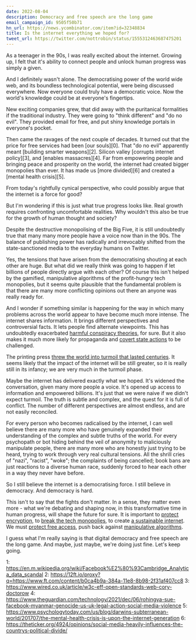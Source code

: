```yaml
---
date: 2022-08-04
description: Democracy and free speech are the long game
email_campaign_id: 9505f50b71
hn_url: https://news.ycombinator.com/item?id=32348834
title: Is the internet everything we hoped for?
tweet_url: https://twitter.com/nottrobin/status/1555312463687475201
---
```


As a teenager in the 90s, I was really excited about the internet. Growing up, I felt that it's ability to connect people and unlock human progress was simply a given.

And I definitely wasn't alone. The democratising power of the world wide web, and its boundless technological potential, were being discussed everywhere. Now everyone could truly have a democratic voice. Now the world's knowledge could be at everyone's fingertips.

New exciting companies grew, that did away with the puritanical formalities if the traditional industry. They were going to "think different" and "do no evil". They provided email for free, and put shiny knowledge portals in everyone's pocket.

Then came the ravages of the next couple of decades. It turned out that the price for free services had been [our souls][0]. That "do no evil" apparently meant [building smarter weapons][2]. Silicon valley [corrupts internet policy][3], and [enables massacres][4]. Far from empowering people and bringing peace and prosperity on the world, the internet had created bigger monopolies than ever. It has made us [more divided][6] and created a [mental health crisis][5].

From today's rightfully cynical perspective, who could possibly argue that the internet is a force for good?

But I'm wondering if this is just what true progress looks like. Real growth requires confronting uncomfortable realities. Why wouldn't this also be true for the growth of human thought and society?

Despite the destructive monopolising of the Big Five, it is still undoubtedly true that many many more people have a voice now than in the 90s. The balance of publishing power has radically and irrevocably shifted from the state-sanctioned media to the everyday humans on Twitter.

Yes, the tensions that have arisen from the democratising shouting at each other are huge. But what did we really think was going to happen if let billions of people directly argue with each other? Of course this isn't helped by the gamified, manipulative algorithms of the profit-hungry tech monopolies, but it seems quite plausible that the fundamental problem is that there are many more conflicting opinions out there an anyone was really ready for.

And I wonder if something similar is happening for the way in which many problems across the world appear to have become much more intense. The internet shares information. It brings different perspectives and controversial facts. It lets people find alternate viewpoints. This has undoubtedly exacerbated [harmful conspiracy theories](https://www.theguardian.com/us-news/2020/oct/15/qanon-violence-crimes-timeline), for sure. But it also makes it much more likely for propaganda and [covert state actions](https://en.wikipedia.org/wiki/Global_surveillance_disclosures_(2013%E2%80%93present)) to be challenged.

The printing press [threw the world into turmoil that lasted centuries](https://www.theatlantic.com/magazine/archive/2020/01/before-zuckerberg-gutenberg/603034/). It seems likely that the impact of the internet will be still greater, so it is really still in its infancy; we are very much in the turmoil phase.

Maybe the internet has delivered exactly what we hoped. It's widened the conversation, given many more people a voice. It's opened up access to information and empowered billions. It's just that we were naive if we didn't expect turmoil. The truth is subtle and complex, and the quest for it is full of conflict. The number of different perspectives are almost endless, and are not easily reconciled.

For every person who becomes radicalised by the internet, I can well believe there are many more who have genuinely expanded their understanding of the complex and subtle truths of the world. For every psychopath or bot hiding behind the veil of anonymity to maliciously manipulate people, there are many more who are honestly just trying to be heard, trying to work through very real cultural tensions. All the shrill cries of "nazi", "racist", "woke"; the complaints of being cancelled; book bans are just reactions to a diverse human race, suddenly forced to hear each other in a way they never have before.

So I still believe the internet is a democratising force. I still believe in democracy. And democracy is hard.

This isn't to say that the fights don't matter. In a sense, they matter even more - what we're debating and shaping now, in this transformative time in human progress, will shape the future for sure. It is important to [protect encryption](https://www.itpro.co.uk/security/encryption/367240/attacking-end-to-end-encryption-would-do-more-harm-than-good-warn-it), to [break the tech monopolies](https://locusmag.com/2021/07/cory-doctorow-tech-monopolies-and-the-insufficient-necessity-of-interoperability/), to create [a sustainable internet](https://www.infoq.com/news/2021/03/sustainable-internet/). We must [protect free access](https://phys.org/news/2019-11-free-internet-access-basic-human.html), push back against [manipulative algorithms](https://bigthink.com/the-present/social-media-algorithms-manipulate-you/).

I guess what I'm really saying is that digital democracy and free speech are the long game. And maybe, just maybe, we're doing just fine. Let's keep going.

1: https://en.m.wikipedia.org/wiki/Facebook%E2%80%93Cambridge_Analytica_data_scandal
2: https://12ft.io/proxy?q=https://www.ft.com/content/b0ca4b9a-384a-11e8-8b98-2f31af407cc8
3: https://www.wired.co.uk/article/w3c-eff-open-standards-web-cory-doctorow
4: https://www.theguardian.com/technology/2021/dec/06/rohingya-sue-facebook-myanmar-genocide-us-uk-legal-action-social-media-violence
5: https://www.psychologytoday.com/us/blog/darwins-subterranean-world/201707/the-mental-health-crisis-is-upon-the-internet-generation
6: https://theticker.org/4924/opinions/social-media-heavily-influences-the-countrys-political-divide/